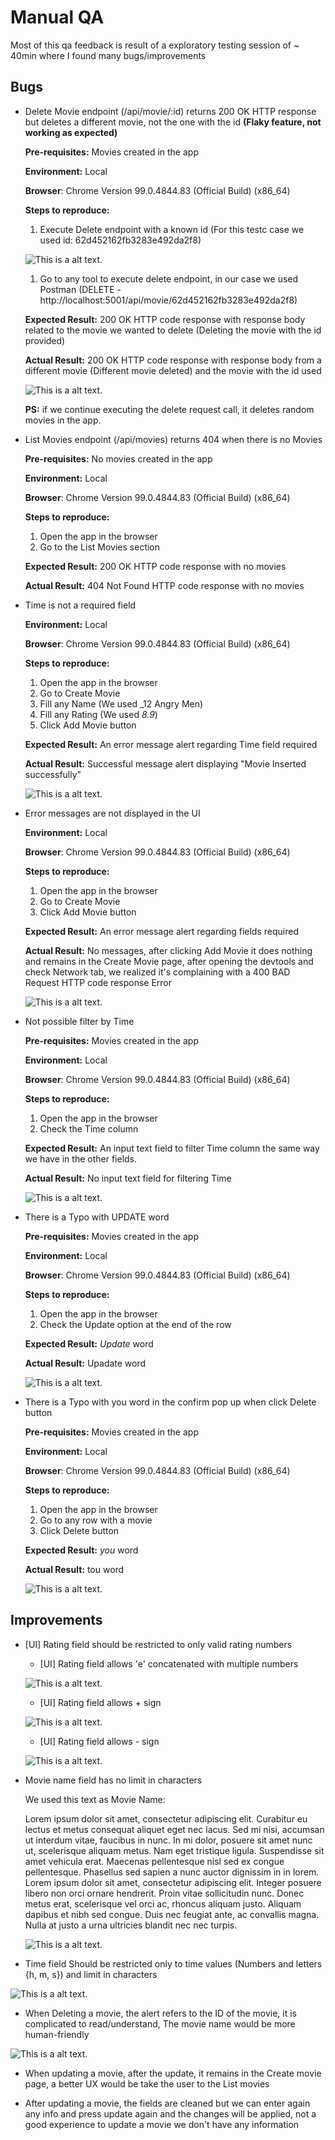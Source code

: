 # Manual QA

Most of this qa feedback is result of a exploratory testing session of ~ 40min where I found many bugs/improvements

## Bugs
* Delete Movie endpoint (/api/movie/:id) returns 200 OK HTTP response but deletes a different movie, not the one with the id **(Flaky feature, not working as expected)**

	**Pre-requisites:** Movies created in the app
	
	**Environment:** Local
	
	**Browser**: Chrome Version 99.0.4844.83 (Official Build) (x86_64)
	
	**Steps to reproduce:**
	1. Execute Delete endpoint with a known id (For this testc case we used id: 62d452162fb3283e492da2f8)

	![This is a alt text.](/screenshots/stc_1.png "Support Test case")

	1. Go to any tool to execute delete endpoint, in our case we used Postman
	(DELETE - http://localhost:5001/api/movie/62d452162fb3283e492da2f8)

	**Expected Result:** 200 OK HTTP code response with response body related to the movie we wanted to delete (Deleting the movie with the id provided)

	**Actual Result:** 200 OK HTTP code response with response body from a different movie
	(Different movie deleted) and the movie with the id used

	![This is a alt text.](/screenshots/bug_0.png "Bug")

	**PS:** if we continue executing the delete request call, it deletes random movies in the app.


* List Movies endpoint (/api/movies) returns 404 when there is no Movies

	**Pre-requisites:** No movies created in the app
	
	**Environment:** Local
	
	**Browser**: Chrome Version 99.0.4844.83 (Official Build) (x86_64)
	
	**Steps to reproduce:**
	1. Open the app in the browser
	1. Go to the List Movies section

	**Expected Result:** 200 OK HTTP code response with no movies

	**Actual Result:** 404 Not Found HTTP code response with no movies

* Time is not a required field
	
	**Environment:** Local
	
	**Browser**: Chrome Version 99.0.4844.83 (Official Build) (x86_64)
	
	**Steps to reproduce:**
	1. Open the app in the browser
	1. Go to Create Movie
	1. Fill any Name (We used _12 Angry Men)
	1. Fill any Rating (We used _8.9_)
	1. Click Add Movie button

	**Expected Result:** An error message alert regarding Time field required

	**Actual Result:** Successful message alert displaying "Movie Inserted successfully"

	![This is a alt text.](/screenshots/bug_2.png "Bug")

* Error messages are not displayed in the UI
	
	**Environment:** Local
	
	**Browser**: Chrome Version 99.0.4844.83 (Official Build) (x86_64)
	
	**Steps to reproduce:**
	1. Open the app in the browser
	1. Go to Create Movie
	1. Click Add Movie button

	**Expected Result:** An error message alert regarding fields required

	**Actual Result:** No messages, after clicking Add Movie it does nothing and remains in the Create Movie page, after opening the devtools and check Network tab, we realized it's complaining  with a 400 BAD Request HTTP code response Error

	![This is a alt text.](/screenshots/bug_3.png "Bug")

* Not possible filter by Time

	**Pre-requisites:** Movies created in the app
	
	**Environment:** Local
	
	**Browser**: Chrome Version 99.0.4844.83 (Official Build) (x86_64)
	
	**Steps to reproduce:**
	1. Open the app in the browser
	1. Check the Time column

	**Expected Result:** An input text field to filter Time column the same way we have in the other fields.

	**Actual Result:** No input text field for filtering Time

	![This is a alt text.](/screenshots/bug_4.png "Bug")

* There is a Typo with UPDATE word

	**Pre-requisites:** Movies created in the app
	
	**Environment:** Local
	
	**Browser**: Chrome Version 99.0.4844.83 (Official Build) (x86_64)
	
	**Steps to reproduce:**
	1. Open the app in the browser
	1. Check the Update option at the end of the row

	**Expected Result:** _Update_ word

	**Actual Result:** Upadate word

	![This is a alt text.](/screenshots/bug_5.png "Bug")

* There is a Typo with you word in the confirm pop up when click Delete button

	**Pre-requisites:** Movies created in the app
	
	**Environment:** Local
	
	**Browser**: Chrome Version 99.0.4844.83 (Official Build) (x86_64)
	
	**Steps to reproduce:**
	1. Open the app in the browser
	1. Go to any row with a movie
	1. Click Delete button

	**Expected Result:** _you_ word

	**Actual Result:** tou word

	![This is a alt text.](/screenshots/bug_6.png "Bug")




## Improvements

* [UI] Rating field should be restricted to only valid rating numbers 

	* [UI] Rating field allows 'e' concatenated with multiple numbers

	![This is a alt text.](/screenshots/imp_1.png "Improvement")

	* [UI] Rating field allows + sign

	![This is a alt text.](/screenshots/imp_2.png "Improvement")

	* [UI] Rating field allows - sign

	![This is a alt text.](/screenshots/imp_3.png "Improvement")

* Movie name field has no limit in characters
	
	We used this text as Movie Name:

	Lorem ipsum dolor sit amet, consectetur adipiscing elit. Curabitur eu lectus et metus consequat aliquet eget nec lacus. Sed mi nisi, accumsan ut interdum vitae, faucibus in nunc. In mi dolor, posuere sit amet nunc ut, scelerisque aliquam metus. Nam eget tristique ligula. Suspendisse sit amet vehicula erat. Maecenas pellentesque nisl sed ex congue pellentesque. Phasellus sed sapien a nunc auctor dignissim in in lorem. Lorem ipsum dolor sit amet, consectetur adipiscing elit. Integer posuere libero non orci ornare hendrerit. Proin vitae sollicitudin nunc. Donec metus erat, scelerisque vel orci ac, rhoncus aliquam justo. Aliquam dapibus et nibh sed congue. Duis nec feugiat ante, ac convallis magna. Nulla at justo a urna ultricies blandit nec nec turpis.

	![This is a alt text.](/screenshots/imp_4.png "Improvement")


* Time field Should be restricted only to time values (Numbers and letters {h, m, s}) and limit in characters

![This is a alt text.](/screenshots/imp_5.png "Improvement")


* When Deleting a movie, the alert refers to the ID of the movie, it is complicated to read/understand, The movie name would be more human-friendly

![This is a alt text.](/screenshots/imp_6.png "Improvement")

* When updating a movie, after the update, it remains in the Create movie page, a better UX would be take the user to the List movies

* After updating a movie, the fields are cleaned but we can enter again any info and press update again and the changes will be applied, not a good experience to update a movie we don't have any information